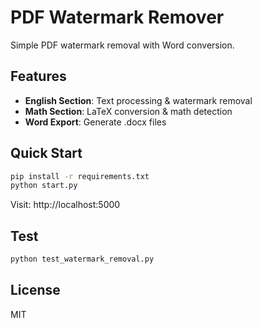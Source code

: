 # PDF Watermark Remover

Simple PDF watermark removal with Word conversion.

## Features
- **English Section**: Text processing & watermark removal
- **Math Section**: LaTeX conversion & math detection
- **Word Export**: Generate .docx files

## Quick Start
```bash
pip install -r requirements.txt
python start.py
```
Visit: http://localhost:5000

## Test
```bash
python test_watermark_removal.py
```

## License
MIT
